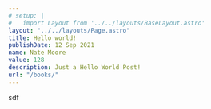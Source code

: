 ```yaml
---
# setup: |
#   import Layout from '../../layouts/BaseLayout.astro'  
layout: "../../layouts/Page.astro"
title: Hello world!
publishDate: 12 Sep 2021
name: Nate Moore
value: 128
description: Just a Hello World Post!
url: "/books/"
---
```

sdf